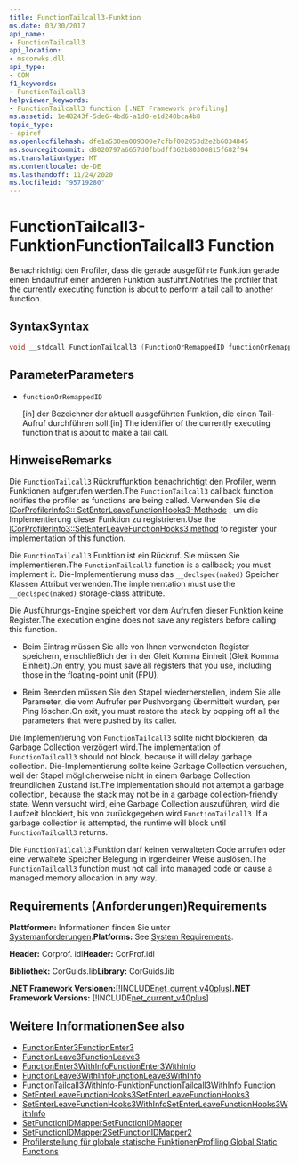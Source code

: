 ```yaml
---
title: FunctionTailcall3-Funktion
ms.date: 03/30/2017
api_name:
- FunctionTailcall3
api_location:
- mscorwks.dll
api_type:
- COM
f1_keywords:
- FunctionTailcall3
helpviewer_keywords:
- FunctionTailcall3 function [.NET Framework profiling]
ms.assetid: 1e48243f-5de6-4bd6-a1d0-e1d248bca4b8
topic_type:
- apiref
ms.openlocfilehash: dfe1a530ea009300e7cfbf002053d2e2b6034845
ms.sourcegitcommit: d8020797a6657d0fbbdff362b80300815f682f94
ms.translationtype: MT
ms.contentlocale: de-DE
ms.lasthandoff: 11/24/2020
ms.locfileid: "95719280"
---
```

# <a name="functiontailcall3-function"></a><span data-ttu-id="85125-102">FunctionTailcall3-Funktion</span><span class="sxs-lookup"><span data-stu-id="85125-102">FunctionTailcall3 Function</span></span>

<span data-ttu-id="85125-103">Benachrichtigt den Profiler, dass die gerade ausgeführte Funktion gerade einen Endaufruf einer anderen Funktion ausführt.</span><span class="sxs-lookup"><span data-stu-id="85125-103">Notifies the profiler that the currently executing function is about to perform a tail call to another function.</span></span>  
  
## <a name="syntax"></a><span data-ttu-id="85125-104">Syntax</span><span class="sxs-lookup"><span data-stu-id="85125-104">Syntax</span></span>  
  
```cpp  
void __stdcall FunctionTailcall3 (FunctionOrRemappedID functionOrRemappedID);  
```  
  
## <a name="parameters"></a><span data-ttu-id="85125-105">Parameter</span><span class="sxs-lookup"><span data-stu-id="85125-105">Parameters</span></span>

- `functionOrRemappedID`

  <span data-ttu-id="85125-106">\[in] der Bezeichner der aktuell ausgeführten Funktion, die einen Tail-Aufruf durchführen soll.</span><span class="sxs-lookup"><span data-stu-id="85125-106">\[in] The identifier of the currently executing function that is about to make a tail call.</span></span>

## <a name="remarks"></a><span data-ttu-id="85125-107">Hinweise</span><span class="sxs-lookup"><span data-stu-id="85125-107">Remarks</span></span>  

 <span data-ttu-id="85125-108">Die `FunctionTailcall3` Rückruffunktion benachrichtigt den Profiler, wenn Funktionen aufgerufen werden.</span><span class="sxs-lookup"><span data-stu-id="85125-108">The `FunctionTailcall3` callback function notifies the profiler as functions are being called.</span></span> <span data-ttu-id="85125-109">Verwenden Sie die [ICorProfilerInfo3:: SetEnterLeaveFunctionHooks3-Methode](icorprofilerinfo3-setenterleavefunctionhooks3-method.md) , um die Implementierung dieser Funktion zu registrieren.</span><span class="sxs-lookup"><span data-stu-id="85125-109">Use the [ICorProfilerInfo3::SetEnterLeaveFunctionHooks3 method](icorprofilerinfo3-setenterleavefunctionhooks3-method.md) to register your implementation of this function.</span></span>  
  
 <span data-ttu-id="85125-110">Die `FunctionTailcall3` Funktion ist ein Rückruf. Sie müssen Sie implementieren.</span><span class="sxs-lookup"><span data-stu-id="85125-110">The `FunctionTailcall3` function is a callback; you must implement it.</span></span> <span data-ttu-id="85125-111">Die-Implementierung muss das `__declspec(naked)` Speicher Klassen Attribut verwenden.</span><span class="sxs-lookup"><span data-stu-id="85125-111">The implementation must use the `__declspec(naked)` storage-class attribute.</span></span>  
  
 <span data-ttu-id="85125-112">Die Ausführungs-Engine speichert vor dem Aufrufen dieser Funktion keine Register.</span><span class="sxs-lookup"><span data-stu-id="85125-112">The execution engine does not save any registers before calling this function.</span></span>  
  
- <span data-ttu-id="85125-113">Beim Eintrag müssen Sie alle von Ihnen verwendeten Register speichern, einschließlich der in der Gleit Komma Einheit (Gleit Komma Einheit).</span><span class="sxs-lookup"><span data-stu-id="85125-113">On entry, you must save all registers that you use, including those in the floating-point unit (FPU).</span></span>  
  
- <span data-ttu-id="85125-114">Beim Beenden müssen Sie den Stapel wiederherstellen, indem Sie alle Parameter, die vom Aufrufer per Pushvorgang übermittelt wurden, per Ping löschen.</span><span class="sxs-lookup"><span data-stu-id="85125-114">On exit, you must restore the stack by popping off all the parameters that were pushed by its caller.</span></span>  
  
 <span data-ttu-id="85125-115">Die Implementierung von `FunctionTailcall3` sollte nicht blockieren, da Garbage Collection verzögert wird.</span><span class="sxs-lookup"><span data-stu-id="85125-115">The implementation of `FunctionTailcall3` should not block, because it will delay garbage collection.</span></span> <span data-ttu-id="85125-116">Die-Implementierung sollte keine Garbage Collection versuchen, weil der Stapel möglicherweise nicht in einem Garbage Collection freundlichen Zustand ist.</span><span class="sxs-lookup"><span data-stu-id="85125-116">The implementation should not attempt a garbage collection, because the stack may not be in a garbage collection-friendly state.</span></span> <span data-ttu-id="85125-117">Wenn versucht wird, eine Garbage Collection auszuführen, wird die Laufzeit blockiert, bis von zurückgegeben wird `FunctionTailcall3` .</span><span class="sxs-lookup"><span data-stu-id="85125-117">If a garbage collection is attempted, the runtime will block until `FunctionTailcall3` returns.</span></span>  
  
 <span data-ttu-id="85125-118">Die `FunctionTailcall3` Funktion darf keinen verwalteten Code anrufen oder eine verwaltete Speicher Belegung in irgendeiner Weise auslösen.</span><span class="sxs-lookup"><span data-stu-id="85125-118">The `FunctionTailcall3` function must not call into managed code or cause a managed memory allocation in any way.</span></span>  
  
## <a name="requirements"></a><span data-ttu-id="85125-119">Requirements (Anforderungen)</span><span class="sxs-lookup"><span data-stu-id="85125-119">Requirements</span></span>  

 <span data-ttu-id="85125-120">**Plattformen:** Informationen finden Sie unter [Systemanforderungen](../../get-started/system-requirements.md).</span><span class="sxs-lookup"><span data-stu-id="85125-120">**Platforms:** See [System Requirements](../../get-started/system-requirements.md).</span></span>  
  
 <span data-ttu-id="85125-121">**Header:** Corprof. idl</span><span class="sxs-lookup"><span data-stu-id="85125-121">**Header:** CorProf.idl</span></span>  
  
 <span data-ttu-id="85125-122">**Bibliothek:** CorGuids.lib</span><span class="sxs-lookup"><span data-stu-id="85125-122">**Library:** CorGuids.lib</span></span>  
  
 <span data-ttu-id="85125-123">**.NET Framework Versionen:**[!INCLUDE[net_current_v40plus](../../../../includes/net-current-v40plus-md.md)]</span><span class="sxs-lookup"><span data-stu-id="85125-123">**.NET Framework Versions:** [!INCLUDE[net_current_v40plus](../../../../includes/net-current-v40plus-md.md)]</span></span>  
  
## <a name="see-also"></a><span data-ttu-id="85125-124">Weitere Informationen</span><span class="sxs-lookup"><span data-stu-id="85125-124">See also</span></span>

- [<span data-ttu-id="85125-125">FunctionEnter3</span><span class="sxs-lookup"><span data-stu-id="85125-125">FunctionEnter3</span></span>](functionenter3-function.md)
- [<span data-ttu-id="85125-126">FunctionLeave3</span><span class="sxs-lookup"><span data-stu-id="85125-126">FunctionLeave3</span></span>](functionleave3-function.md)
- [<span data-ttu-id="85125-127">FunctionEnter3WithInfo</span><span class="sxs-lookup"><span data-stu-id="85125-127">FunctionEnter3WithInfo</span></span>](functionenter3withinfo-function.md)
- [<span data-ttu-id="85125-128">FunctionLeave3WithInfo</span><span class="sxs-lookup"><span data-stu-id="85125-128">FunctionLeave3WithInfo</span></span>](functionleave3withinfo-function.md)
- [<span data-ttu-id="85125-129">FunctionTailcall3WithInfo-Funktion</span><span class="sxs-lookup"><span data-stu-id="85125-129">FunctionTailcall3WithInfo Function</span></span>](functiontailcall3withinfo-function.md)
- [<span data-ttu-id="85125-130">SetEnterLeaveFunctionHooks3</span><span class="sxs-lookup"><span data-stu-id="85125-130">SetEnterLeaveFunctionHooks3</span></span>](icorprofilerinfo3-setenterleavefunctionhooks3-method.md)
- [<span data-ttu-id="85125-131">SetEnterLeaveFunctionHooks3WithInfo</span><span class="sxs-lookup"><span data-stu-id="85125-131">SetEnterLeaveFunctionHooks3WithInfo</span></span>](icorprofilerinfo3-setenterleavefunctionhooks3withinfo-method.md)
- [<span data-ttu-id="85125-132">SetFunctionIDMapper</span><span class="sxs-lookup"><span data-stu-id="85125-132">SetFunctionIDMapper</span></span>](icorprofilerinfo-setfunctionidmapper-method.md)
- [<span data-ttu-id="85125-133">SetFunctionIDMapper2</span><span class="sxs-lookup"><span data-stu-id="85125-133">SetFunctionIDMapper2</span></span>](icorprofilerinfo3-setfunctionidmapper2-method.md)
- [<span data-ttu-id="85125-134">Profilerstellung für globale statische Funktionen</span><span class="sxs-lookup"><span data-stu-id="85125-134">Profiling Global Static Functions</span></span>](profiling-global-static-functions.md)
